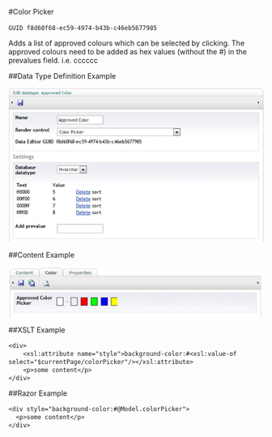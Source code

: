 #Color Picker

`GUID f8d60f68-ec59-4974-b43b-c46eb5677985`

Adds a list of approved colours which can be selected by clicking. The approved colours need to be added as hex values (without the #) in the prevalues field. i.e. cccccc

##Data Type Definition Example

![Approved Color Data Type Definition](images/Color-Picker-DataType.jpg?raw=true)

##Content Example

![Approved Color Data Type Definition](images/Color-Picker-Content.jpg?raw=true)

##XSLT Example

	<div>
		<xsl:attribute name="style">background-color:#<xsl:value-of select="$currentPage/colorPicker"/></xsl:attribute>
		<p>some content</p>
	</div>

##Razor Example

	<div style="background-color:#@Model.colorPicker">
	  <p>some content</p>
	</div>